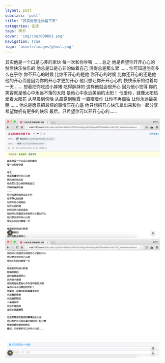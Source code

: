 ```yaml
---
layout: post
subclass: 'post'
title: "其实他想让你留下来"
categories: 生活
tags: 情书
cover: 'img/con/000001.png'
navigation: True
logo: 'assets/images/ghost.png'
---
```


其实他是一个口是心非的家伙
每一次和你吵嘴
……
总之
他是希望你开开心心的
然后快乐快乐的
他总是口是心非的做着自己
活得总是那么累
……
你可知道他有多么在乎你
你不开心的时候
比你不开心的是他
你开心的时候
比你还开心的还是他
他的开心而是因为你的开心才更加开心
他只想让你开开心心的
快快乐乐的过着每一天
……
想着把你吃成小胖猪
吃得胖胖的
这样他就会很开心
因为他小觉得
你的笑容就是他心中永远不落的太阳
是他心中永远美丽的太阳！
他爱你，就像太阳热爱着太阳花
从早晨到傍晚
从晨露到晚霞
一直陪着你
让你不再孤独
让你永远最美丽
……
他总是愿意把最烦的事情压在心底
他只想把开心快乐拿出来和你一起分享
希望你拥有更多的快乐
最后，只希望你可以开开心心的……

![one](img/con/000001.png)
![two](img/con/000002.png)
